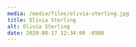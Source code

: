 ```yaml
---
media: /media/files/olivia-sterling.jpg
title: Olivia Sterling
alt: Olivia Sterling
date: 2020-08-17 12:34:00 -0500
---
```

